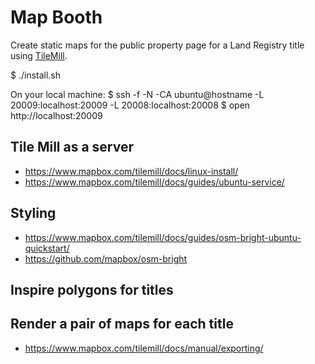 # Map Booth

Create static maps for the public property page for a Land Registry title using [TileMill](https://www.mapbox.com/tilemill/).

$ ./install.sh

On your local machine:
$ ssh -f -N -CA ubuntu@hostname -L 20009:localhost:20009 -L 20008:localhost:20008
$ open http://localhost:20009

## Tile Mill as a server
* https://www.mapbox.com/tilemill/docs/linux-install/
* https://www.mapbox.com/tilemill/docs/guides/ubuntu-service/

## Styling
* https://www.mapbox.com/tilemill/docs/guides/osm-bright-ubuntu-quickstart/
* https://github.com/mapbox/osm-bright

## Inspire polygons for titles

## Render a pair of maps for each title
* https://www.mapbox.com/tilemill/docs/manual/exporting/
